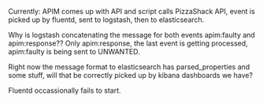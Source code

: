 Currently: APIM comes up with API and script calls PizzaShack API, event is picked up by fluentd, sent to logstash, then to elasticsearch.

Why is logstash concatenating the message for both events apim:faulty and apim:response?? 
Only apim:response, the last event is getting processed, apim:faulty is being sent to UNWANTED.

Right now the message format to elasticsearch has parsed_properties and some stuff, will that be correctly picked up by kibana dashboards we have?

Fluentd occassionally fails to start. 
